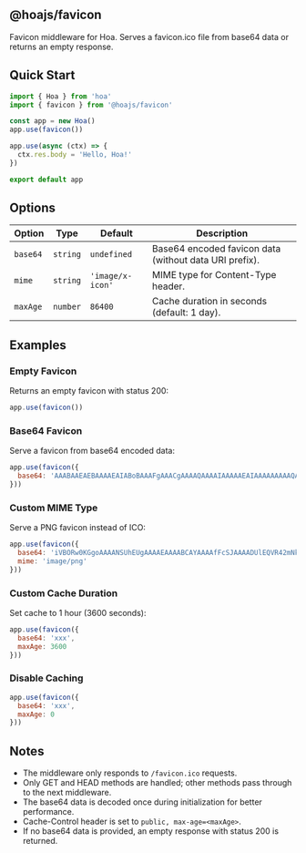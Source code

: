 ## @hoajs/favicon

Favicon middleware for Hoa. Serves a favicon.ico file from base64 data or returns an empty response.

## Quick Start

```js
import { Hoa } from 'hoa'
import { favicon } from '@hoajs/favicon'

const app = new Hoa()
app.use(favicon())

app.use(async (ctx) => {
  ctx.res.body = 'Hello, Hoa!'
})

export default app
```

## Options

| Option | Type | Default | Description |
| --- | --- | --- | --- |
| `base64` | `string` | `undefined` | Base64 encoded favicon data (without data URI prefix). |
| `mime` | `string` | `'image/x-icon'` | MIME type for Content-Type header. |
| `maxAge` | `number` | `86400` | Cache duration in seconds (default: 1 day). |

## Examples

### Empty Favicon

Returns an empty favicon with status 200:

```js
app.use(favicon())
```

### Base64 Favicon

Serve a favicon from base64 encoded data:

```js
app.use(favicon({
  base64: 'AAABAAEAEBAAAAEAIABoBAAAFgAAACgAAAAQAAAAIAAAAAEAIAAAAAAAAAQAAAAAAAAAAAAAAAAAAAAAAA...'
}))
```

### Custom MIME Type

Serve a PNG favicon instead of ICO:

```js
app.use(favicon({
  base64: 'iVBORw0KGgoAAAANSUhEUgAAAAEAAAABCAYAAAAfFcSJAAAADUlEQVR42mNk+M9QDwADhgGAWjR9awAAAABJRU5ErkJggg==',
  mime: 'image/png'
}))
```

### Custom Cache Duration

Set cache to 1 hour (3600 seconds):

```js
app.use(favicon({
  base64: 'xxx',
  maxAge: 3600
}))
```

### Disable Caching

```js
app.use(favicon({
  base64: 'xxx',
  maxAge: 0
}))
```

## Notes

- The middleware only responds to `/favicon.ico` requests.
- Only GET and HEAD methods are handled; other methods pass through to the next middleware.
- The base64 data is decoded once during initialization for better performance.
- Cache-Control header is set to `public, max-age=<maxAge>`.
- If no base64 data is provided, an empty response with status 200 is returned.
